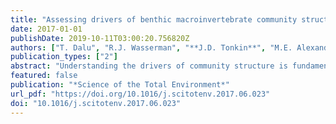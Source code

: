 ```yaml
---
title: "Assessing drivers of benthic macroinvertebrate community structure in african highland streams: An exploration using multivariate analysis"
date: 2017-01-01
publishDate: 2019-10-11T03:00:20.756820Z
authors: ["T. Dalu", "R.J. Wasserman", "**J.D. Tonkin**", "M.E. Alexander", "M.T.B. Dalu", "S.N. Motitsoe", "K.I. Manungo", "O. Bepe", "T. Dube"]
publication_types: ["2"]
abstract: "Understanding the drivers of community structure is fundamental for adequately managing ecosystems under global change. Here we used a large dataset of eighty-four headwater stream sites in three catchments in the Eastern Highlands of Zimbabwe, which represent a variety of abiotic conditions and levels of impairment, to examine the drivers of benthic macroinvertebrate community structure. We focused our assessment on macroinvertebrate family level community composition and functional feeding group classifications. Taxonomic richness was weakly positively correlated with ammonium, phosphates and pH, and weakly negatively correlated with detrital cover and dissolved oxygen. Measured abiotic variables, however, had limited influence on both macroinvertebrate diversity and functional feeding group structure, with the exception of ammonium, channel width and phosphates. This reflected the fact that many macroinvertebrate families and functional feeding guilds were well represented across a broad range of habitats. Predatory macroinvertebrates were relatively abundant, with collector-filterers having the lowest relative abundances. The findings of the study suggest that for certain ecological questions, a more detailed taxonomic resolution may be required to adequately understand the ecology of aquatic macroinvertebrates within river systems. We further recommend management and conservation initiatives on the Save River system, which showed significant impact from catchment developmental pressures, such as urbanisation, agriculture and illegal mining."
featured: false
publication: "*Science of the Total Environment*"
url_pdf: "https://doi.org/10.1016/j.scitotenv.2017.06.023"
doi: "10.1016/j.scitotenv.2017.06.023"
---
```


